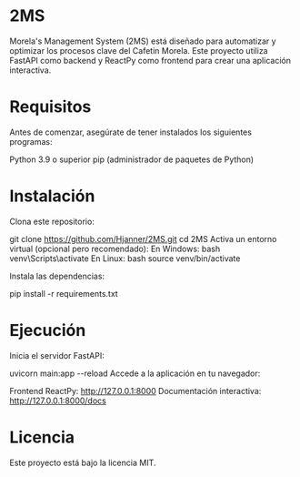 # 2MS
Morela's Management System (2MS) está diseñado para automatizar y optimizar los procesos clave del Cafetin Morela. 
Este proyecto utiliza FastAPI como backend y ReactPy como frontend para crear una aplicación interactiva.

# Requisitos
Antes de comenzar, asegúrate de tener instalados los siguientes programas:

Python 3.9 o superior
pip (administrador de paquetes de Python)

# Instalación
Clona este repositorio:

git clone https://github.com/Hjanner/2MS.git
cd 2MS
Activa un entorno virtual (opcional pero recomendado): En Windows: bash venv\Scripts\activate  En Linux: bash source venv/bin/activate 

Instala las dependencias:

pip install -r requirements.txt

# Ejecución
Inicia el servidor FastAPI:

uvicorn main:app --reload
Accede a la aplicación en tu navegador:

Frontend ReactPy: http://127.0.0.1:8000
Documentación interactiva: http://127.0.0.1:8000/docs

# Licencia
Este proyecto está bajo la licencia MIT.

